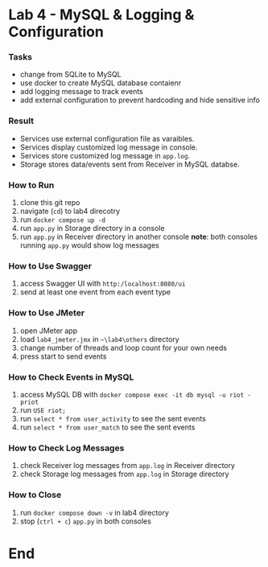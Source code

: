 # Lab 4 - MySQL & Logging & Configuration
### Tasks
- change from SQLite to MySQL
- use docker to create MySQL database contaienr 
- add logging message to track events
- add external configuration to prevent hardcoding and hide sensitive info

### Result
- Services use external configuration file as varaibles.
- Services display customized log message in console.
- Services store customized log message in `app.log`.
- Storage stores data/events sent from Receiver in MySQL databse.

### How to Run
1. clone this git repo
2. navigate (`cd`) to lab4 direcotry 
3. run `docker compose up -d`
4. run `app.py` in Storage directory in a console
5. run `app.py` in Receiver directory in another console
**note**: both consoles running `app.py` would show log messages

### How to Use Swagger
1. access Swagger UI with `http:/localhost:8080/ui`
2. send at least one event from each event type

### How to Use JMeter
1. open JMeter app
2. load `lab4_jmeter.jmx` in `~\lab4\others` directory
3. change number of threads and loop count for your own needs
4. press start to send events

### How to Check Events in MySQL
1. access MySQL DB with `docker compose exec -it db mysql -u riot -priot`
2. run `USE riot;`
3. run `select * from user_activity` to see the sent events
4. run `select * from user_match` to see the sent events

### How to Check Log Messages
1. check Receiver log messages from `app.log` in Receiver directory
2. check Storage log messages from `app.log` in Storage directory

### How to Close
1. run `docker compose down -v` in lab4 directory
2. stop (`ctrl + c`) `app.py` in both consoles

# End